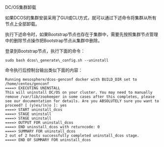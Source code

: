 DC\/OS集群卸载

如果DCOS的集群安装采用了GUI或CLI方式，就可以通过下述命令将集群从所有节点上全部卸载。

执行下述命令时，如果Bootstrap节点也存在于集群中，需要先按照集群节点管理中的删除节点操作把Bootstrap节点从集群中删除。

登录到Bootstrap节点，执行下面的命令：

`sudo bash dcos\_generate\_config.sh --uninstall`

命令执行后控制台输出类似下面的内容：

```
Running mesosphere/dcos-genconf docker with BUILD_DIR set to /home/centos/genconf
====> EXECUTING UNINSTALL
This will uninstall DC/OS on your cluster. You may need to manually remove /var/lib/zookeeper in some cases after this completes, please see our documentation for details. Are you ABSOLUTELY sure you want to proceed? [ (y)es/(n)o ]: yes
====> START uninstall_dcos
====> STAGE uninstall
====> STAGE uninstall
====> OUTPUT FOR uninstall_dcos
====> END uninstall_dcos with returncode: 0
====> SUMMARY FOR uninstall_dcos
2 out of 2 hosts successfully completed uninstall_dcos stage.
====> END OF SUMMARY FOR uninstall_dcos
```

